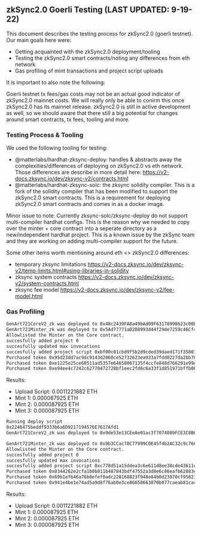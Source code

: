 ## zkSync2.0 Goerli Testing (LAST UPDATED: 9-19-22)

This document describes the testing process for zkSync2.0 (goerli testnet). Our main goals here were:

- Getting acquainted with the zkSync2.0 deployment/tooling
- Testing the zkSync2.0 smart contracts/noting any differences from eth network
- Gas profiling of mint transactions and project script uploads

It is important to also note the following:

Goerli testnet tx fees/gas costs may not be an actual good indicator of zkSync2.0 mainnet costs. We will really only be able to conirm this once zkSync2.0 has its mainnet release. zkSync2.0 is still in active development as well, so we should aware that there still a big potential for changes around smart contracts, tx fees, tooling and more.

### Testing Process & Tooling

We used the following tooling for testing:

- @matterlabs/hardhat-zksync-deploy: handles & abstracts away the complexities/differences of deploying on zkSync2.0 vs eth network. Those differences are describe in more detail here: https://v2-docs.zksync.io/dev/zksync-v2/contracts.html
- @matterlabs/hardhat-zksync-solc: the zksync solidity compiler. This is a fork of the solidity compiler that has been modified to support the zkSync2.0 smart contracts. This is a requirement for deploying zkSync2.0 smart contracts and comes in as a docker image.

Minor issue to note: Currently zksync-solc/zksync-deploy do not support multi-compiler hardhat configs. This is the reason why we needed to copy over the minter + core contract into a seperate directory as a new/independent hardhat project. This is a known issue by the zkSync team and they are working on adding multi-compiler support for the future.

Some other items worth mentioning around eth <> zkSync2.0 differences:

- temporary zksync limitations https://v2-docs.zksync.io/dev/zksync-v2/temp-limits.html#using-libraries-in-solidity
- zksync system contracts https://v2-docs.zksync.io/dev/zksync-v2/system-contracts.html
- zksync fee model https://v2-docs.zksync.io/dev/zksync-v2/fee-model.html

### Gas Profiling

```bash
GenArt721CoreV2_zk was deployed to 0x48c2439FA8a49bAd09F63178998623c00bd76515
GenArt721Minter_zk was deployed to 0x5Ad77771aD2D8993d44f29de7259c46Cf4484D7C
Allowlisted the Minter on the Core contract.
succesfully added project 0
succesfully updated max invocations
succesfully added project script 0xbf00c01cbd9f5b2d9cded39daed171f35801e152301b7dedec0553d503330139
Purchased token 0x95d23dd7ac9dc9143d2060ce52732623ea933a7fdd0227da2bb78467a84da0fa
Purchased token 0xe1225e25ce60511ad5357e64658067135f4ccfe848d766291e99e5c24b0ea9bc
Purchased token 0xe94ee4c7242c62770472728bf1eec2fd6c6a33f1d851971bffb0693414aef22d
```

Results:

- Upload Script: 0.0011221882 ETH
- Mint 1: 0.000087925 ETH
- Mint 2: 0.000087925 ETH
- Mint 3: 0.000087925 ETH

```bash
Running deploy script
0x2246475beddf9333b6a6D9217194576E7617Afd1
GenArt721CoreV2_zk was deployed to 0x9de53e13CEeAe01ac3f7074089FCE3C8B66eb1e6

GenArt721Minter_zk was deployed to 0x9b3CCac78C77999C0E45f4b2AC32c9c7666B9885
Allowlisted the Minter on the Core contract.
succesfully added project 0
succesfully updated max invocations
succesfully added project script 0xc778d51a15ddea3c6e611d8ee38cde43611cb42d000ae8d2bc3ef1b6c33b2d40
Purchased token 0x0344262e2cfa1b0b011b487843bdf47552a3d8e6c86eafb62883e5f3800bc9de
Purchased token 0x69b1ef646a76b0efef0adc228168823f948e84b0d23070cf9582160487130f8b
Purchased token 0x941e4be1e74ad5a9d8f76ab0e3ce86658663870b077caeab81ca460f6ff4cb6b
```

Results:

- Upload Script: 0.0011221882 ETH
- Mint 1: 0.000087925 ETH
- Mint 2: 0.000087925 ETH
- Mint 3: 0.000087925 ETH
